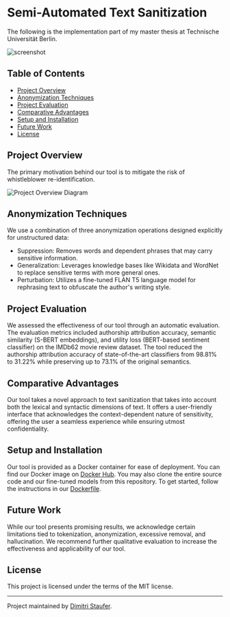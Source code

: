 # Semi-Automated Text Sanitization

The following is the implementation part of my master thesis at Technische Universität Berlin.

![screenshot](<Screenshot-Link-Here>)

## Table of Contents

- [Project Overview](#project-overview)
- [Anonymization Techniques](#anonymization-techniques)
- [Project Evaluation](#project-evaluation)
- [Comparative Advantages](#comparative-advantages)
- [Setup and Installation](#setup-and-installation)
- [Future Work](#future-work)
- [License](#license)

## Project Overview

The primary motivation behind our tool is to mitigate the risk of whistleblower re-identification.

![Project Overview Diagram](<Diagram-Link-Here>)

## Anonymization Techniques

We use a combination of three anonymization operations designed explicitly for unstructured data:

- Suppression: Removes words and dependent phrases that may carry sensitive information.
- Generalization: Leverages knowledge bases like Wikidata and WordNet to replace sensitive terms with more general ones.
- Perturbation: Utilizes a fine-tuned FLAN T5 language model for rephrasing text to obfuscate the author's writing style.

## Project Evaluation

We assessed the effectiveness of our tool through an automatic evaluation. The evaluation metrics included authorship attribution accuracy, semantic similarity (S-BERT embeddings), and utility loss (BERT-based sentiment classifier) on the IMDb62 movie review dataset. The tool reduced the authorship attribution accuracy of state-of-the-art classifiers from 98.81% to 31.22% while preserving up to 73.1% of the original semantics.

## Comparative Advantages

Our tool takes a novel approach to text sanitization that takes into account both the lexical and syntactic dimensions of text. It offers a user-friendly interface that acknowledges the context-dependent nature of sensitivity, offering the user a seamless experience while ensuring utmost confidentiality.

## Setup and Installation

Our tool is provided as a Docker container for ease of deployment. You can find our Docker image on [Docker Hub](https://hub.docker.com/r/dimitristaufer/implementation_docker-web). You may also clone the entire source code and our fine-tuned models from this repository. To get started, follow the instructions in our [Dockerfile](https://github.com/dimitristaufer/Semi-Automated-Text-Sanitization/blob/main/Dockerfile).

## Future Work

While our tool presents promising results, we acknowledge certain limitations tied to tokenization, anonymization, excessive removal, and hallucination. We recommend further qualitative evaluation to increase the effectiveness and applicability of our tool. 

## License

This project is licensed under the terms of the MIT license.

---
Project maintained by [Dimitri Staufer](https://www.dimitristaufer.com/contact).
